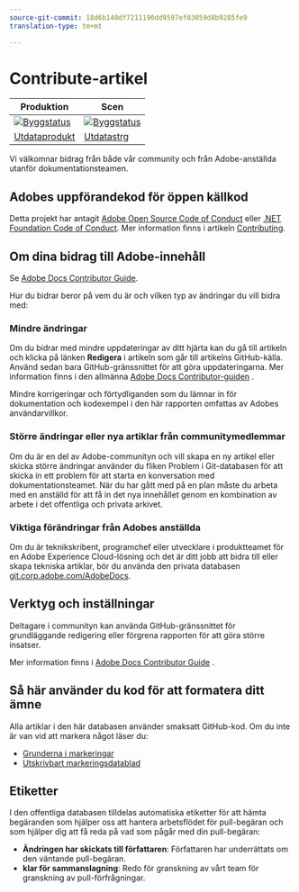 ```yaml
---
source-git-commit: 18d6b140df7211190dd9597ef03059d8b9285fe9
translation-type: tm+mt

---
```

# Contribute-artikel

| Produktion | Scen |
|---|---|
| [![Byggstatus](https://docs.ci.corp.adobe.com/job/media-analytics.en_production/badge/icon)](https://docs.ci.corp.adobe.com/job/media-analytics.en_production/lastBuild) | [![Byggstatus](https://docs.ci.corp.adobe.com/job/media-analytics.en_stage/badge/icon)](https://docs.ci.corp.adobe.com/job/media-analytics.en_stage/lastBuild) |
| [Utdataprodukt](https://docs.adobe.com/content/help/en/media-analytics/using/media-overview.html) | [Utdatastrg](https://docs-stg.corp.adobe.com/content/help/en/media-analytics/using/media-overview.html) |

Vi välkomnar bidrag från både vår community och från Adobe-anställda utanför dokumentationsteamen.

## Adobes uppförandekod för öppen källkod

Detta projekt har antagit [Adobe Open Source Code of Conduct](code-of-conduct.md) eller [.NET Foundation Code of Conduct](https://dotnetfoundation.org/code-of-conduct). Mer information finns i artikeln [Contributing](contributing.md).

## Om dina bidrag till Adobe-innehåll

Se [Adobe Docs Contributor Guide](https://docs.adobe.com/content/help/en/contributor/contributor-guide/introduction.html).

Hur du bidrar beror på vem du är och vilken typ av ändringar du vill bidra med:

### Mindre ändringar

Om du bidrar med mindre uppdateringar av ditt hjärta kan du gå till artikeln och klicka på länken **Redigera** i artikeln som går till artikelns GitHub-källa. Använd sedan bara GitHub-gränssnittet för att göra uppdateringarna. Mer information finns i den allmänna [Adobe Docs Contributor-guiden](https://docs.adobe.com/content/help/en/contributor/contributor-guide/introduction.html) .

Mindre korrigeringar och förtydliganden som du lämnar in för dokumentation och kodexempel i den här rapporten omfattas av Adobes användarvillkor.

### Större ändringar eller nya artiklar från communitymedlemmar

Om du är en del av Adobe-communityn och vill skapa en ny artikel eller skicka större ändringar använder du fliken Problem i Git-databasen för att skicka in ett problem för att starta en konversation med dokumentationsteamet. När du har gått med på en plan måste du arbeta med en anställd för att få in det nya innehållet genom en kombination av arbete i det offentliga och privata arkivet.

<!--
If you submit a pull request with significant changes to documentation and code examples, you'll see a message in the pull request asking you to submit an online contribution license agreement (CLA). We need you to complete the online form before we can review your pull request.
-->

### Viktiga förändringar från Adobes anställda

Om du är teknikskribent, programchef eller utvecklare i produktteamet för en Adobe Experience Cloud-lösning och det är ditt jobb att bidra till eller skapa tekniska artiklar, bör du använda den privata databasen [git.corp.adobe.com/AdobeDocs](https://git.corp.adobe.com/AdobeDocs). <!--Employees from other parts of the Adobe world should use the public repo for minor updates.-->

## Verktyg och inställningar

Deltagare i communityn kan använda GitHub-gränssnittet för grundläggande redigering eller förgrena rapporten för att göra större insatser.

Mer information finns i [Adobe Docs Contributor Guide](https://docs.adobe.com/content/help/en/contributor/contributor-guide/introduction.html) .

## Så här använder du kod för att formatera ditt ämne

Alla artiklar i den här databasen använder smaksatt GitHub-kod. Om du inte är van vid att markera något läser du:

* [Grunderna i markeringar](https://help.github.com/articles/markdown-basics/)
* [Utskrivbart markeringsdatablad](https://guides.github.com/pdfs/markdown-cheatsheet-online.pdf)

## Etiketter

I den offentliga databasen tilldelas automatiska etiketter för att hämta begäranden som hjälper oss att hantera arbetsflödet för pull-begäran och som hjälper dig att få reda på vad som pågår med din pull-begäran:

* **Ändringen har skickats till författaren**: Författaren har underrättats om den väntande pull-begäran.
* **klar för sammanslagning**: Redo för granskning av vårt team för granskning av pull-förfrågningar.


